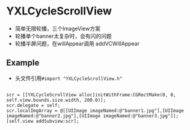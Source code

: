 YXLCycleScrollView
============

-  简单无限轮播，三个ImageView方案
-  轮播单个banner太复杂时，会有闪的问题
-  轮播半屏问题，在willAppear调用 addVCWillAppear


## Example
-  头文件引用` #import "YXLCycleScrollView.h" `

```

scr = [[YXLCycleScrollView alloc]initWithFrame:CGRectMake(0, 0, self.view.bounds.size.width, 200.0)];
scr.delegate = self;
scr.localImgArray = @[[UIImage imageNamed:@"banner1.jpg"],[UIImage imageNamed:@"banner2.jpg"],[UIImage imageNamed:@"banner3.jpg"]];
[self.view addSubview:scr];

```
